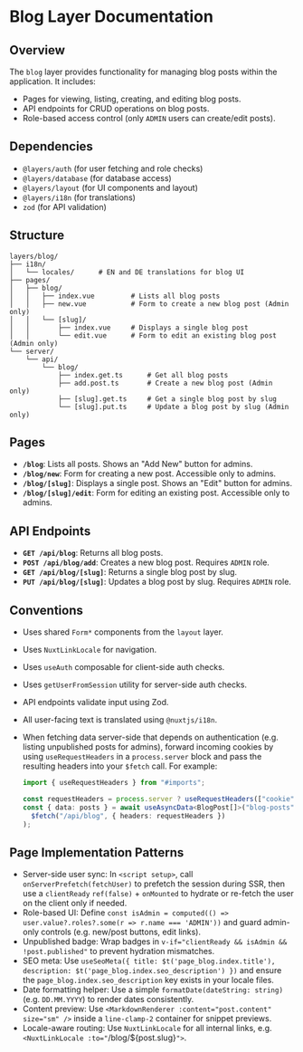 # Blog Layer Documentation

## Overview

The `blog` layer provides functionality for managing blog posts within the application. It includes:

- Pages for viewing, listing, creating, and editing blog posts.
- API endpoints for CRUD operations on blog posts.
- Role-based access control (only `ADMIN` users can create/edit posts).

## Dependencies

- `@layers/auth` (for user fetching and role checks)
- `@layers/database` (for database access)
- `@layers/layout` (for UI components and layout)
- `@layers/i18n` (for translations)
- `zod` (for API validation)

## Structure

```
layers/blog/
├── i18n/
│   └── locales/      # EN and DE translations for blog UI
├── pages/
│   ├── blog/
│   │   ├── index.vue         # Lists all blog posts
│   │   ├── new.vue           # Form to create a new blog post (Admin only)
│   │   └── [slug]/
│   │       ├── index.vue     # Displays a single blog post
│   │       └── edit.vue      # Form to edit an existing blog post (Admin only)
└── server/
    └── api/
        └── blog/
            ├── index.get.ts      # Get all blog posts
            ├── add.post.ts       # Create a new blog post (Admin only)
            ├── [slug].get.ts     # Get a single blog post by slug
            └── [slug].put.ts     # Update a blog post by slug (Admin only)
```

## Pages

- **`/blog`**: Lists all posts. Shows an "Add New" button for admins.
- **`/blog/new`**: Form for creating a new post. Accessible only to admins.
- **`/blog/[slug]`**: Displays a single post. Shows an "Edit" button for admins.
- **`/blog/[slug]/edit`**: Form for editing an existing post. Accessible only to admins.

## API Endpoints

- **`GET /api/blog`**: Returns all blog posts.
- **`POST /api/blog/add`**: Creates a new blog post. Requires `ADMIN` role.
- **`GET /api/blog/[slug]`**: Returns a single blog post by slug.
- **`PUT /api/blog/[slug]`**: Updates a blog post by slug. Requires `ADMIN` role.

## Conventions

- Uses shared `Form*` components from the `layout` layer.
- Uses `NuxtLinkLocale` for navigation.
- Uses `useAuth` composable for client-side auth checks.
- Uses `getUserFromSession` utility for server-side auth checks.
- API endpoints validate input using Zod.
- All user-facing text is translated using `@nuxtjs/i18n`.

- When fetching data server-side that depends on authentication (e.g. listing unpublished posts for admins), forward incoming cookies by using `useRequestHeaders` in a `process.server` block and pass the resulting headers into your `$fetch` call. For example:

  ```ts
  import { useRequestHeaders } from "#imports";

  const requestHeaders = process.server ? useRequestHeaders(["cookie"]) : {};
  const { data: posts } = await useAsyncData<BlogPost[]>("blog-posts", () =>
    $fetch("/api/blog", { headers: requestHeaders })
  );
  ```

## Page Implementation Patterns

- Server-side user sync: In `<script setup>`, call `onServerPrefetch(fetchUser)` to prefetch the session during SSR, then use a `clientReady` `ref(false)` + `onMounted` to hydrate or re-fetch the user on the client only if needed.
- Role-based UI: Define `const isAdmin = computed(() => user.value?.roles?.some(r => r.name === 'ADMIN'))` and guard admin-only controls (e.g. new/post buttons, edit links).
- Unpublished badge: Wrap badges in `v-if="clientReady && isAdmin && !post.published"` to prevent hydration mismatches.
- SEO meta: Use `useSeoMeta({ title: $t('page_blog.index.title'), description: $t('page_blog.index.seo_description') })` and ensure the `page_blog.index.seo_description` key exists in your locale files.
- Date formatting helper: Use a simple `formatDate(dateString: string)` (e.g. `DD.MM.YYYY`) to render dates consistently.
- Content preview: Use `<MarkdownRenderer :content="post.content" size="sm" />` inside a `line-clamp-2` container for snippet previews.
- Locale-aware routing: Use `NuxtLinkLocale` for all internal links, e.g. `<NuxtLinkLocale :to="`/blog/${post.slug}`">`.

